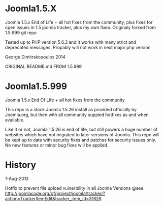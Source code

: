 
Joomla1.5.X
============
Joomla 1.5.x End of Life + all hot fixes from the community, plus fixes for open issues in 1.5 joomla tracker, plus my own fixes. Originaly forked from 1.5.999 git repo

Tested up to PHP version 5.6.3 and it works with many strict and deprecated messages. Propably will not work in next major php version

George Dimitrakopoulos 2014



ORIGINAL README.md FROM 1.5.999

Joomla1.5.999
=============

Joomla 1.5.x End Of Life + all hot fixes from the community

This repo is a stock Joomla 1.5.26 install as provided officially by Joomla.org, but then with all community suppied hotfixes as and when available.

Like it or not, Joomla 1.5.26 is end of life, but still powers a huge number of websites which have not migrated to later versions of Joomla. This repo will be kept up to date with security fixes and patches for security issues only. No new features or minor bug fixes will be applied.


History
=============
1-Aug-2013

Hotfix to prevent file upload vulnerbility in all Joomla Versions
@see http://joomlacode.org/gf/project/joomla/tracker/?action=TrackerItemEdit&tracker_item_id=31626

